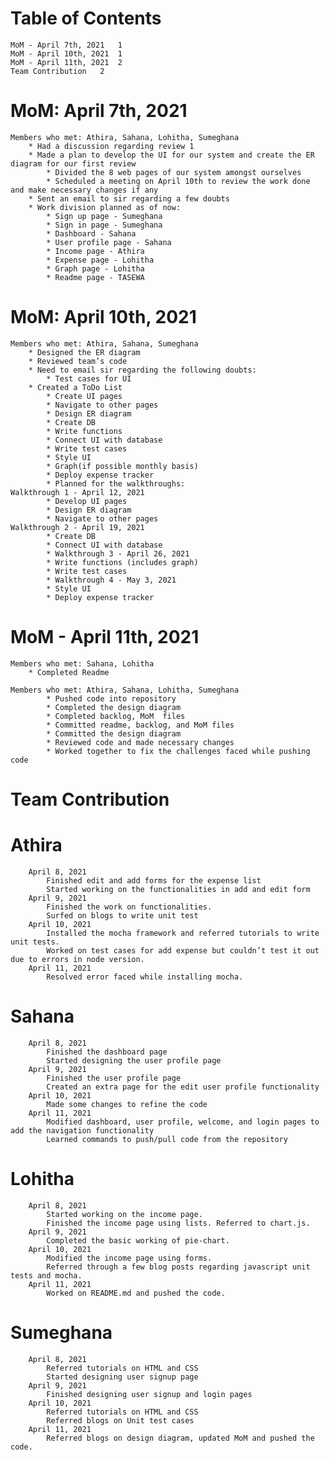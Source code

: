 # Table of Contents
	MoM - April 7th, 2021	1
	MoM - April 10th, 2021	1
	MoM - April 11th, 2021	2
	Team Contribution	2

# MoM: April 7th, 2021

	Members who met: Athira, Sahana, Lohitha, Sumeghana
		* Had a discussion regarding review 1
		* Made a plan to develop the UI for our system and create the ER diagram for our first review
			* Divided the 8 web pages of our system amongst ourselves
			* Scheduled a meeting on April 10th to review the work done and make necessary changes if any
		* Sent an email to sir regarding a few doubts
		* Work division planned as of now:
			* Sign up page - Sumeghana
			* Sign in page - Sumeghana
			* Dashboard - Sahana
			* User profile page - Sahana
			* Income page - Athira
			* Expense page - Lohitha
			* Graph page - Lohitha
			* Readme page - TASEWA

# MoM: April 10th, 2021

	Members who met: Athira, Sahana, Sumeghana
		* Designed the ER diagram
		* Reviewed team’s code
		* Need to email sir regarding the following doubts:
			* Test cases for UI
		* Created a ToDo List
			* Create UI pages
			* Navigate to other pages
			* Design ER diagram
			* Create DB
			* Write functions
			* Connect UI with database
			* Write test cases
			* Style UI
			* Graph(if possible monthly basis)
			* Deploy expense tracker
			* Planned for the walkthroughs:
	Walkthrough 1 - April 12, 2021
			* Develop UI pages
			* Design ER diagram
			* Navigate to other pages
	Walkthrough 2 - April 19, 2021
			* Create DB
			* Connect UI with database
			* Walkthrough 3 - April 26, 2021
			* Write functions (includes graph)
			* Write test cases
			* Walkthrough 4 - May 3, 2021
			* Style UI
			* Deploy expense tracker

# MoM - April 11th, 2021

	Members who met: Sahana, Lohitha
		* Completed Readme

	Members who met: Athira, Sahana, Lohitha, Sumeghana
			* Pushed code into repository
			* Completed the design diagram
			* Completed backlog, MoM  files
			* Committed readme, backlog, and MoM files
			* Committed the design diagram
			* Reviewed code and made necessary changes
			* Worked together to fix the challenges faced while pushing code

# Team Contribution 

# Athira
		April 8, 2021
			Finished edit and add forms for the expense list
			Started working on the functionalities in add and edit form
		April 9, 2021
			Finished the work on functionalities.
			Surfed on blogs to write unit test
		April 10, 2021
			Installed the mocha framework and referred tutorials to write unit tests.
			Worked on test cases for add expense but couldn’t test it out due to errors in node version.
		April 11, 2021
			Resolved error faced while installing mocha.
			
# Sahana
		April 8, 2021
			Finished the dashboard page
			Started designing the user profile page
		April 9, 2021
			Finished the user profile page
			Created an extra page for the edit user profile functionality
		April 10, 2021
			Made some changes to refine the code
		April 11, 2021
			Modified dashboard, user profile, welcome, and login pages to add the navigation functionality
			Learned commands to push/pull code from the repository


# Lohitha
		April 8, 2021
			Started working on the income page. 
			Finished the income page using lists. Referred to chart.js.
		April 9, 2021
			Completed the basic working of pie-chart.
		April 10, 2021
			Modified the income page using forms. 
			Referred through a few blog posts regarding javascript unit tests and mocha. 
		April 11, 2021
			Worked on README.md and pushed the code. 

# Sumeghana
		April 8, 2021
			Referred tutorials on HTML and CSS
			Started designing user signup page
		April 9, 2021
			Finished designing user signup and login pages
		April 10, 2021
			Referred tutorials on HTML and CSS
			Referred blogs on Unit test cases
		April 11, 2021
			Referred blogs on design diagram, updated MoM and pushed the code. 


